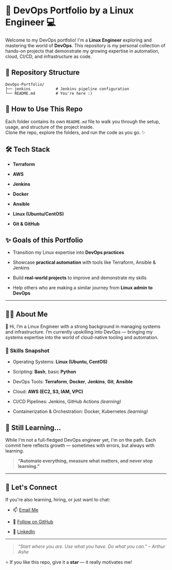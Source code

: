 
# 🚀 DevOps Portfolio by a Linux Engineer  💻

Welcome to my DevOps portfolio! I'm a **Linux Engineer** exploring and mastering the world of **DevOps**. This repository is my personal collection of hands-on projects that demonstrate my growing expertise in automation, cloud, CI/CD, and infrastructure as code.



## 📁 Repository Structure
```
DevOps-Portfolio/
├── jenkins           # Jenkins pipeline configuration  
└── README.md         # You're here :)
```

## 📌 How to Use This Repo

Each folder contains its own `README.md` file to walk you through the setup, usage, and structure of the project inside.  
Clone the repo, explore the folders, and run the code as you go. ✨

## 🛠️ Tech Stack

-   **Terraform**
    
-   **AWS**
    
-   **Jenkins**
    
-   **Docker**
    
-   **Ansible**
    
-   **Linux (Ubuntu/CentOS)**
    
-   **Git & GitHub**


## ✨ Goals of this Portfolio

-   Transition my Linux expertise into **DevOps practices**
    
-   Showcase **practical automation** with tools like Terraform, Ansible & Jenkins
    
-   Build **real-world projects** to improve and demonstrate my skills
    
-   Help others who are making a similar journey from **Linux admin to DevOps**

----------


## 👨‍💻 About Me

👋 Hi, I’m a Linux Engineer with a strong background in managing systems and infrastructure. I’m currently upskilling into DevOps — bringing my systems expertise into the world of cloud-native tooling and automation.

### 🔧 Skills Snapshot

-   Operating Systems: **Linux (Ubuntu, CentOS)**
    
-   Scripting: **Bash**, basic **Python**
    
-   DevOps Tools: **Terraform**, **Docker**, **Jenkins**, **Git**, **Ansible**
    
-   Cloud: **AWS (EC2, S3, IAM, VPC)**
    
-   CI/CD Pipelines: Jenkins, GitHub Actions _(learning)_
    
-   Containerization & Orchestration: Docker, Kubernetes _(learning)_


## 🧠 Still Learning...

While I'm not a full-fledged DevOps engineer yet, I'm on the path. Each commit here reflects growth — sometimes with errors, but always with learning.


> **“Automate everything, measure what matters, and never stop learning.”**

---
## 🤝 Let's Connect

If you're also learning, hiring, or just want to chat:

-   📫 [Email Me](nitheeshprakash26@gmail.com)
    
-   🐙 [Follow on GitHub](https://github.com/nitheesh-p)
    
-   💼 [LinkedIn](https://www.linkedin.com/in/nitheeshpr/)
    

----------

> _“Start where you are. Use what you have. Do what you can.” – Arthur Ashe_

⭐ If you like this repo, give it a **star** — it really motivates me!
